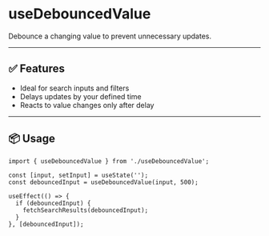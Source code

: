# useDebouncedValue

Debounce a changing value to prevent unnecessary updates.

---

## ✅ Features

- Ideal for search inputs and filters
- Delays updates by your defined time
- Reacts to value changes only after delay

---

## 📦 Usage

```
import { useDebouncedValue } from './useDebouncedValue';

const [input, setInput] = useState('');
const debouncedInput = useDebouncedValue(input, 500);

useEffect(() => {
  if (debouncedInput) {
    fetchSearchResults(debouncedInput);
  }
}, [debouncedInput]);
```
